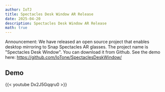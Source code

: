 ```yaml
---
author: IoTJ
title: Spectacles Desk Window AR Release
date: 2025-04-20
description: Spectacles Desk Window AR Release
math: true
---
```


Announcement: We have released an open source project that enables desktop mirroring to Snap Spectacles AR glasses. The project name is "Spectacles Desk Window". You can download it from Github. See the demo here: https://github.com/IoTone/SpectaclesDeskWindow/

## Demo

{{< youtube Dx2J5Gqqru0 >}}